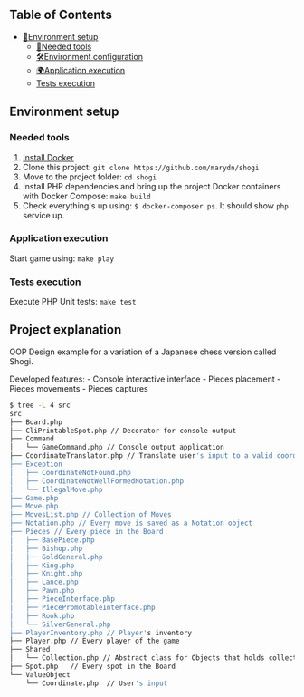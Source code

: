 ## Table of Contents

* [🚀Environment setup](#-environment-setup)
  * [🐳Needed tools](#-needed-tools)
  * [🛠️Environment configuration](#-environment-configuration)
  * [🌍Application execution](#-application-execution)
  * [Tests execution](#-tests-execution)
  
## Environment setup

### Needed tools

1. [Install Docker](https://www.docker.com/get-started)
2. Clone this project: `git clone https://github.com/marydn/shogi`
3. Move to the project folder: `cd shogi`
4. Install PHP dependencies and bring up the project Docker containers with Docker Compose: `make build`
5. Check everything's up using: `$ docker-composer ps`. It should show `php` service up.

### Application execution

Start game using: `make play`

### Tests execution

Execute PHP Unit tests: `make test`

## Project explanation

OOP Design example for a variation of a Japanese chess version called Shogi.

Developed features:
    - Console interactive interface
    - Pieces placement
    - Pieces movements
    - Pieces captures
    
```bash
$ tree -L 4 src
src
├── Board.php
├── CliPrintableSpot.php // Decorator for console output
├── Command
│   └── GameCommand.php // Console output application
├── CoordinateTranslator.php // Translate user's input to a valid coordinate to handle internally
├── Exception
│   ├── CoordinateNotFound.php
│   ├── CoordinateNotWellFormedNotation.php
│   └── IllegalMove.php
├── Game.php
├── Move.php
├── MovesList.php // Collection of Moves
├── Notation.php // Every move is saved as a Notation object
├── Pieces // Every piece in the Board
│   ├── BasePiece.php
│   ├── Bishop.php
│   ├── GoldGeneral.php
│   ├── King.php
│   ├── Knight.php
│   ├── Lance.php
│   ├── Pawn.php
│   ├── PieceInterface.php
│   ├── PiecePromotableInterface.php
│   ├── Rook.php
│   └── SilverGeneral.php
├── PlayerInventory.php // Player's inventory
├── Player.php // Every player of the game
├── Shared
│   └── Collection.php // Abstract class for Objects that holds collections
├── Spot.php   // Every spot in the Board
└── ValueObject
    └── Coordinate.php  // User's input
```